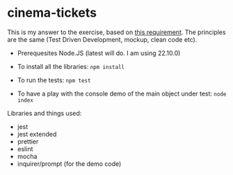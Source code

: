 # cinema-tickets

This is my answer to the exercise, based on [this requirement](./requirement.md).
The principles are the same (Test Driven Development, mockup, clean code etc). 


- Prerequesites
  Node.JS (latest will do. I am using 22.10.0)

- To install all the libraries:
`npm install`


- To run the tests:
`npm test`

- To have a play with the console demo of the main object under test:
 `node index`

Libraries and things used:
- jest
- jest extended
- prettier
- eslint
- mocha
- inquirer/prompt (for the demo code)
